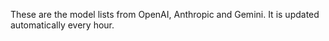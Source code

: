 These are the model lists from OpenAI, Anthropic and Gemini.
It is updated automatically every hour.
